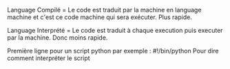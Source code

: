 Language Compilé = Le code est traduit par la machine en language machine et c'est ce code machine qui sera exécuter. Plus rapide.

Language Interprété = Le code est traduit à chaque execution puis executer par la machine. Donc moins rapide.

Première ligne pour un script python par exemple : #!/bin/python
Pour dire comment interpréter le script